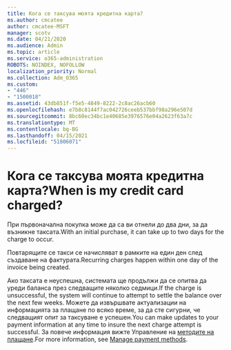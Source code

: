 ```yaml
---
title: Кога се таксува моята кредитна карта?
ms.author: cmcatee
author: cmcatee-MSFT
manager: scotv
ms.date: 04/21/2020
ms.audience: Admin
ms.topic: article
ms.service: o365-administration
ROBOTS: NOINDEX, NOFOLLOW
localization_priority: Normal
ms.collection: Adm_O365
ms.custom:
- "446"
- "1500018"
ms.assetid: 43db851f-f5e5-4849-8222-2c8ac26acb60
ms.openlocfilehash: e7b8c8144f7ac042726ceeb537bbf98a296e507d
ms.sourcegitcommit: 8bc60ec34bc1e40685e3976576e04a2623f63a7c
ms.translationtype: MT
ms.contentlocale: bg-BG
ms.lasthandoff: 04/15/2021
ms.locfileid: "51806071"
---
```

# <a name="when-is-my-credit-card-charged"></a><span data-ttu-id="f9b7f-102">Кога се таксува моята кредитна карта?</span><span class="sxs-lookup"><span data-stu-id="f9b7f-102">When is my credit card charged?</span></span>

<span data-ttu-id="f9b7f-103">При първоначална покупка може да са ви отнели до два дни, за да възникне таксата.</span><span class="sxs-lookup"><span data-stu-id="f9b7f-103">With an initial purchase, it can take up to two days for the charge to occur.</span></span>
  
<span data-ttu-id="f9b7f-104">Повтарящите се такси се начисляват в рамките на един ден след създаване на фактурата.</span><span class="sxs-lookup"><span data-stu-id="f9b7f-104">Recurring charges happen within one day of the invoice being created.</span></span>
  
<span data-ttu-id="f9b7f-105">Ако таксата е неуспешна, системата ще продължи да се опитва да уреди баланса през следващите няколко седмици.</span><span class="sxs-lookup"><span data-stu-id="f9b7f-105">If the charge is unsuccessful, the system will continue to attempt to settle the balance over the next few weeks.</span></span> <span data-ttu-id="f9b7f-106">Можете да извършвате актуализации на информацията за плащане по всяко време, за да сте сигурни, че следващият опит за таксуване е успешен.</span><span class="sxs-lookup"><span data-stu-id="f9b7f-106">You can make updates to your payment information at any time to insure the next charge attempt is successful.</span></span> <span data-ttu-id="f9b7f-107">За повече информация вижте Управление на [методите на плащане](https://docs.microsoft.com/microsoft-365/commerce/billing-and-payments/manage-payment-methods).</span><span class="sxs-lookup"><span data-stu-id="f9b7f-107">For more information, see [Manage payment methods](https://docs.microsoft.com/microsoft-365/commerce/billing-and-payments/manage-payment-methods).</span></span>